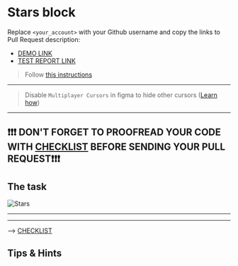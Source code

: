 # Stars block
Replace `<your_account>` with your Github username and copy the links to Pull Request description:
- [DEMO LINK](https://ivan-kadykalo.github.io/layout_stars/)
- [TEST REPORT LINK](https://ivan-kadykalo.github.io/layout_stars/report/html_report/)

> Follow [this instructions](https://mate-academy.github.io/layout_task-guideline)
___

> Disable `Multiplayer Cursors` in figma to hide other cursors ([Learn how](https://mate-academy.github.io/layout_task-guideline/figma.html#multiplayer-cursors))
___

## ❗️❗️❗️ DON'T FORGET TO PROOFREAD YOUR CODE WITH [CHECKLIST](https://github.com/mate-academy/layout_stars/blob/master/checklist.md) BEFORE SENDING YOUR PULL REQUEST❗️❗️❗️

## The task
<!-- Implement the [`stars` block](https://www.figma.com/file/EIBkG1dy1jnK88YPO34Qir/Moyo-Catalog-updated) used in card and catalog.
You DON'T need to implement the card now, just the stars block. -->

![Stars](./reference/stars.png)
___
<!-- - You can find star images in `images` folder -->
<!-- - Reset browser's default `margin` -->
<!-- - Implement 6 blocks with `stars` class
  - The first should have `stars--0` class
  - The next 5 blocks should have an extra class `stars--1`, `stars--2` ... `stars--5` (one extra class per block) -->
<!-- - Each block should have exactly 5 stars styled as in the card design -->
<!-- - The number of active (yellow) stars should be different for all 6 blocks depending on modifier class -->
  <!-- - The first block (with just `stars` class) don't have active stars -->
  <!-- - The other 5 blocks have exactly N fisrt stars active where N is a numbers in an additional css class (modifier) `stars--N` -->
  <!-- - Add images in CSS, instead of using the HTML "img" or "svg" tags -->
<!-- - Each star in a block should have a class `stars__star` and no extra classes or inline styles -->
  <!-- - The star size is fixed (see in the design) -->
  <!-- - The distance between the stars is also fixed -->
  <!-- - Use `display: flex` for the `stars` block to avoid an issue with extra spaces between individual stars -->
---
--> [CHECKLIST](https://github.com/mate-academy/layout_stars/blob/master/checklist.md)

## Tips & Hints
<!-- - Check the design again. See the difference in size between star image and its
container? -->
<!-- - There`s no need to add vertical margins between rows of stars. -->
